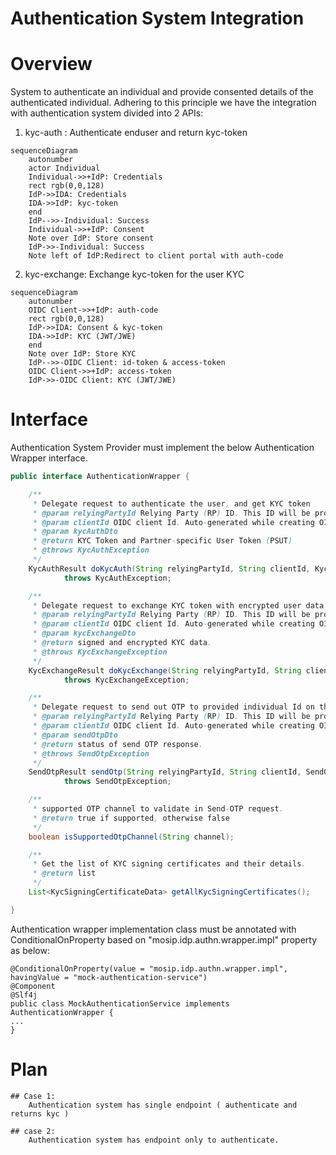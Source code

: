 # Authentication System Integration

# Overview

System to authenticate an individual and provide consented details of the authenticated individual. Adhering to this principle we have the integration with authentication system divided into 2 APIs:

1. kyc-auth : Authenticate enduser and return kyc-token
```mermaid
sequenceDiagram
    autonumber
    actor Individual
    Individual->>+IdP: Credentials
    rect rgb(0,0,128)
    IdP->>IDA: Credentials
    IDA->>IdP: kyc-token
    end
    IdP-->>-Individual: Success
    Individual->>+IdP: Consent
    Note over IdP: Store consent
    IdP->>-Individual: Success
    Note left of IdP:Redirect to client portal with auth-code
```
2. kyc-exchange: Exchange kyc-token for the user KYC
```mermaid
sequenceDiagram
    autonumber
    OIDC Client->>+IdP: auth-code
    rect rgb(0,0,128)
    IdP->>IDA: Consent & kyc-token
    IDA->>IdP: KYC (JWT/JWE)
    end
    Note over IdP: Store KYC
    IdP-->>-OIDC Client: id-token & access-token
    OIDC Client->>+IdP: access-token
    IdP->>-OIDC Client: KYC (JWT/JWE)
```

# Interface

Authentication System Provider must implement the below Authentication Wrapper interface.

```java
public interface AuthenticationWrapper {

    /**
     * Delegate request to authenticate the user, and get KYC token
     * @param relyingPartyId Relying Party (RP) ID. This ID will be provided during partner self registration process
     * @param clientId OIDC client Id. Auto-generated while creating OIDC client in PMS
     * @param kycAuthDto
     * @return KYC Token and Partner-specific User Token (PSUT)
     * @throws KycAuthException
     */
    KycAuthResult doKycAuth(String relyingPartyId, String clientId, KycAuthDto kycAuthDto)
            throws KycAuthException;

    /**
     * Delegate request to exchange KYC token with encrypted user data
     * @param relyingPartyId Relying Party (RP) ID. This ID will be provided during partner self registration process
     * @param clientId OIDC client Id. Auto-generated while creating OIDC client in PMS
     * @param kycExchangeDto
     * @return signed and encrypted KYC data.
     * @throws KycExchangeException
     */
    KycExchangeResult doKycExchange(String relyingPartyId, String clientId, KycExchangeDto kycExchangeDto)
            throws KycExchangeException;

    /**
     * Delegate request to send out OTP to provided individual Id on the configured channel
     * @param relyingPartyId Relying Party (RP) ID. This ID will be provided during partner self registration process
     * @param clientId OIDC client Id. Auto-generated while creating OIDC client in PMS
     * @param sendOtpDto
     * @return status of send OTP response.
     * @throws SendOtpException
     */
    SendOtpResult sendOtp(String relyingPartyId, String clientId, SendOtpDto sendOtpDto)
            throws SendOtpException;

    /**
     * supported OTP channel to validate in Send-OTP request.
     * @return true if supported, otherwise false
     */
    boolean isSupportedOtpChannel(String channel);

    /**
     * Get the list of KYC signing certificates and their details.
     * @return list
     */
    List<KycSigningCertificateData> getAllKycSigningCertificates();

}
```


Authentication wrapper implementation class must be annotated with ConditionalOnProperty based on "mosip.idp.authn.wrapper.impl" property as below:

```
@ConditionalOnProperty(value = "mosip.idp.authn.wrapper.impl", havingValue = "mock-authentication-service")
@Component
@Slf4j
public class MockAuthenticationService implements AuthenticationWrapper {
...
}
```

# Plan

    ## Case 1: 
        Authentication system has single endpoint ( authenticate and returns kyc )
        
    ## case 2: 
        Authentication system has endpoint only to authenticate.


